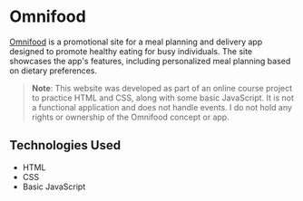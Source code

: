 # Omnifood

[Omnifood](https://michneaionuc.github.io/omnifood/) is a promotional site for a meal planning and delivery app designed to promote healthy eating for busy individuals. The site showcases the app's features, including personalized meal planning based on dietary preferences.

> **Note**: This website was developed as part of an online course project to practice HTML and CSS, along with some basic JavaScript. It is not a functional application and does not handle events. I do not hold any rights or ownership of the Omnifood concept or app.

## Technologies Used
- HTML
- CSS
- Basic JavaScript

